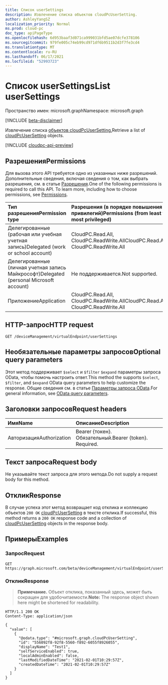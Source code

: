 ```yaml
---
title: Список userSettings
description: Извлечение списка объектов cloudPcUserSetting.
author: AshleyYangSZ
localization_priority: Normal
ms.prod: cloud-pc
doc_type: apiPageType
ms.openlocfilehash: 6d953baaf3d071ca999031bfd5ae07dcfe378106
ms.sourcegitcommit: 979fe005c74eb99cd971df6b9511b2d3f7fe3cd4
ms.translationtype: MT
ms.contentlocale: ru-RU
ms.lasthandoff: 06/17/2021
ms.locfileid: "52993723"
---
```

# <a name="list-usersettings"></a><span data-ttu-id="875df-103">Список userSettings</span><span class="sxs-lookup"><span data-stu-id="875df-103">List userSettings</span></span>

<span data-ttu-id="875df-104">Пространство имен: microsoft.graph</span><span class="sxs-lookup"><span data-stu-id="875df-104">Namespace: microsoft.graph</span></span>

[!INCLUDE [beta-disclaimer](../../includes/beta-disclaimer.md)]

<span data-ttu-id="875df-105">Извлечение списка [объектов cloudPcUserSetting.](../resources/cloudpcusersetting.md)</span><span class="sxs-lookup"><span data-stu-id="875df-105">Retrieve a list of [cloudPcUserSetting](../resources/cloudpcusersetting.md) objects.</span></span>

[!INCLUDE [cloudpc-api-preview](../../includes/cloudpc-api-preview.md)]

## <a name="permissions"></a><span data-ttu-id="875df-106">Разрешения</span><span class="sxs-lookup"><span data-stu-id="875df-106">Permissions</span></span>

<span data-ttu-id="875df-p101">Для вызова этого API требуется одно из указанных ниже разрешений. Дополнительные сведения, включая сведения о том, как выбрать разрешения, см. в статье [Разрешения](/graph/permissions-reference).</span><span class="sxs-lookup"><span data-stu-id="875df-p101">One of the following permissions is required to call this API. To learn more, including how to choose permissions, see [Permissions](/graph/permissions-reference).</span></span>

|<span data-ttu-id="875df-109">Тип разрешения</span><span class="sxs-lookup"><span data-stu-id="875df-109">Permission type</span></span>|<span data-ttu-id="875df-110">Разрешения (в порядке повышения привилегий)</span><span class="sxs-lookup"><span data-stu-id="875df-110">Permissions (from least to most privileged)</span></span>|
|:---|:---|
|<span data-ttu-id="875df-111">Делегированные (рабочая или учебная учетная запись)</span><span class="sxs-lookup"><span data-stu-id="875df-111">Delegated (work or school account)</span></span>|<span data-ttu-id="875df-112">CloudPC.Read.All, CloudPC.ReadWrite.All</span><span class="sxs-lookup"><span data-stu-id="875df-112">CloudPC.Read.All, CloudPC.ReadWrite.All</span></span>|
|<span data-ttu-id="875df-113">Делегированные (личная учетная запись Майкрософт)</span><span class="sxs-lookup"><span data-stu-id="875df-113">Delegated (personal Microsoft account)</span></span>|<span data-ttu-id="875df-114">Не поддерживается.</span><span class="sxs-lookup"><span data-stu-id="875df-114">Not supported.</span></span>|
|<span data-ttu-id="875df-115">Приложение</span><span class="sxs-lookup"><span data-stu-id="875df-115">Application</span></span>|<span data-ttu-id="875df-116">CloudPC.Read.All, CloudPC.ReadWrite.All</span><span class="sxs-lookup"><span data-stu-id="875df-116">CloudPC.Read.All, CloudPC.ReadWrite.All</span></span>|

## <a name="http-request"></a><span data-ttu-id="875df-117">HTTP-запрос</span><span class="sxs-lookup"><span data-stu-id="875df-117">HTTP request</span></span>

<!-- {
  "blockType": "ignored"
}
-->

``` http
GET /deviceManagement/virtualEndpoint/userSettings
```

## <a name="optional-query-parameters"></a><span data-ttu-id="875df-118">Необязательные параметры запросов</span><span class="sxs-lookup"><span data-stu-id="875df-118">Optional query parameters</span></span>

<span data-ttu-id="875df-119">Этот метод поддерживает `$select` и `$filter` `$expand` параметры запроса OData, чтобы помочь настроить ответ.</span><span class="sxs-lookup"><span data-stu-id="875df-119">This method the supports `$select`, `$filter`, and `$expand` OData query parameters to help customize the response.</span></span> <span data-ttu-id="875df-120">Общие сведения см. в статье [Параметры запроса OData](/graph/query-parameters).</span><span class="sxs-lookup"><span data-stu-id="875df-120">For general information, see [OData query parameters](/graph/query-parameters).</span></span>

## <a name="request-headers"></a><span data-ttu-id="875df-121">Заголовки запросов</span><span class="sxs-lookup"><span data-stu-id="875df-121">Request headers</span></span>

| <span data-ttu-id="875df-122">Имя</span><span class="sxs-lookup"><span data-stu-id="875df-122">Name</span></span>          | <span data-ttu-id="875df-123">Описание</span><span class="sxs-lookup"><span data-stu-id="875df-123">Description</span></span>               |
| :------------ | :------------------------ |
| <span data-ttu-id="875df-124">Авторизация</span><span class="sxs-lookup"><span data-stu-id="875df-124">Authorization</span></span> | <span data-ttu-id="875df-p103">Bearer {токен}. Обязательный.</span><span class="sxs-lookup"><span data-stu-id="875df-p103">Bearer {token}. Required.</span></span> |

## <a name="request-body"></a><span data-ttu-id="875df-127">Текст запроса</span><span class="sxs-lookup"><span data-stu-id="875df-127">Request body</span></span>

<span data-ttu-id="875df-128">Не указывайте текст запроса для этого метода.</span><span class="sxs-lookup"><span data-stu-id="875df-128">Do not supply a request body for this method.</span></span>

## <a name="response"></a><span data-ttu-id="875df-129">Отклик</span><span class="sxs-lookup"><span data-stu-id="875df-129">Response</span></span>

<span data-ttu-id="875df-130">В случае успеха этот метод возвращает код отклика и коллекцию объектов `200 OK` [cloudPcUserSetting](../resources/cloudpcusersetting.md) в тексте отклика.</span><span class="sxs-lookup"><span data-stu-id="875df-130">If successful, this method returns a `200 OK` response code and a collection of [cloudPcUserSetting](../resources/cloudpcusersetting.md) objects in the response body.</span></span>

## <a name="examples"></a><span data-ttu-id="875df-131">Примеры</span><span class="sxs-lookup"><span data-stu-id="875df-131">Examples</span></span>

### <a name="request"></a><span data-ttu-id="875df-132">Запрос</span><span class="sxs-lookup"><span data-stu-id="875df-132">Request</span></span>
<!-- {
  "blockType": "request",
  "name": "list_cloudpcusersetting"
}
-->
``` http
GET https://graph.microsoft.com/beta/deviceManagement/virtualEndpoint/userSettings
```


### <a name="response"></a><span data-ttu-id="875df-133">Отклик</span><span class="sxs-lookup"><span data-stu-id="875df-133">Response</span></span>
><span data-ttu-id="875df-134">**Примечание.** Объект отклика, показанный здесь, может быть сокращен для удобочитаемости.</span><span class="sxs-lookup"><span data-stu-id="875df-134">**Note:** The response object shown here might be shortened for readability.</span></span>
<!-- {
  "blockType": "response",
  "truncated": true,
  "@odata.type": "Collection(microsoft.graph.cloudPcUserSetting)"
}
-->
``` http
HTTP/1.1 200 OK
Content-Type: application/json

{
  "value": [
    {
      "@odata.type": "#microsoft.graph.cloudPcUserSetting",
      "id": "556092f8-92f8-5560-f892-6055f8926055",
      "displayName": "Test1",
      "selfServiceEnabled": true,
      "localAdminEnabled": false,
      "lastModifiedDateTime": "2021-02-01T10:29:57Z",
      "createdDateTime": "2021-02-01T10:29:57Z"
    }
  ]
}
```
